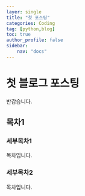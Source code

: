 ```yaml
---
layer: single
title: "첫 포스팅"
categories: Coding
tag: [python,blog]
toc: true
author_profile: false
sidebar: 
    nav: "docs"
---
```


# 첫 블로그 포스팅

반갑습니다.

 

## 목차1

### 세부목차1

목차입니다.

### 세부목차2

목차입니다.

